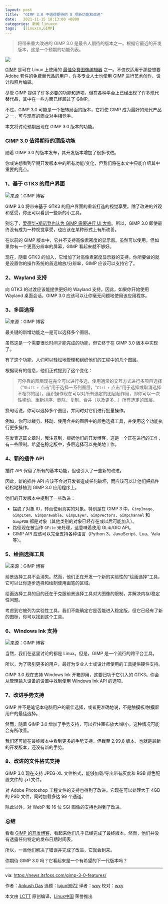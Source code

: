 ```yaml
---
layout: post
title:	"GIMP 3.0 中值得期待的 8 项新功能和改进"
date:	2021-11-15 18:13:00 +0800 
categories:	新闻 linuxcn 
tags:	[linuxcn,GIMP]
---
```




> 
> 将带来重大改进的 GIMP 3.0 是最令人期待的版本之一。根据它最近的开发版本，这是一个预期的功能列表。
> 
> 
> 


![](/Asserts/Images//attachment/album/202111/15/181326g97bbdzapwnsqudz.jpg)


[GIMP](https://www.gimp.org/) 是可在 Linux 上使用的 [最佳免费图像编辑器](https://itsfoss.com/image-applications-ubuntu-linux/) 之一。不仅仅适用于那些想要 Adobe 套件的免费替代品的用户，许多专业人士也使用 GIMP 进行艺术创作、设计和照片编辑。


尽管 GIMP 提供了许多必要的功能和选项，但在各种平台上已经出现了许多现代替代品，其中在一些方面已经超过了 GIMP。


不过，GIMP 3.0 可能是一个扭转局面的版本，它将使 GIMP 成为最好的现代产品之一，可与现有的商业对手相竞争。


本文将讨论预期出现在 GIMP 3.0 版本的功能。


### GIMP 3.0 值得期待的顶级功能


随着 GIMP 3.0 的版本发布，其开发版本增加了很多改进。


你或许想看到早期开发版本中的所有功能/变化，但我们将在本文中只能介绍其中重要的亮点。


### 1、基于 GTK3 的用户界面


![来源：GIMP 博客](/Asserts/Images//attachment/album/202111/15/181327r3u32nfk03nbdzfn.png)


GIMP 3.0 将带来基于 GTK3 的用户界面的重新打造的视觉享受。除了改进的外观和感受，你还可以看到一些新的小工具。


别忘了，[爱德华•斯诺登也认为 GIMP 需要进行 UI 大修](https://news.itsfoss.com/gimp-ui-edward-snowden/)。所以，GIMP 3.0 即使最终没有成为一种视觉享受，也应该在某种形式上有所改善。


在以前的 GIMP 版本中，它并不支持高像素密度的显示器。虽然可以使用，但如果你有一个更高分辨率的屏幕，GIMP 看起来就不够好。


现在，随着 GTK3 的加入，它增加了对高像素密度显示器的支持。你所要做的就是设置你的操作系统的首选缩放/分辨率，GIMP 应该可以支持它了。


### 2、Wayland 支持


向 GTK3 的过渡应该能提供更好的 Wayland 支持。因此，如果你开始使用 Wayland 桌面会话，GIMP 3.0 应该可以让你毫无问题地使用该应用程序。


### 3、多层选择


![来源：GIMP 博客](/Asserts/Images//attachment/album/202111/15/181328y61jbjlwlbjb2ytw.png)


最关键的新增功能之一是可以选择多个图层。


虽然这是一个需要很长时间才能完成的功能，但它终于在 GIMP 3.0 版本中实现了。


有了这个功能，人们可以轻松地管理和组织他们的工程中的几个图层。


根据现有的信息，他们正式提到了这个变化：



> 
> 可停靠的图层现在完全可以进行多选，使用通常的交互方式进行多项目选择（“`Shift` + 点击”用于选择一系列图层，“`Ctrl` + 点击”用于选择或取消选择不相邻的层）。组织操作现在可以对所有选定的图层起作用，即你可以一次性移动、重新排序、删除、复制、合并（以及更多...）所有选定的图层。
> 
> 
> 


换句话说，你可以选择多个图层，并同时对它们进行批量操作。


例如，你可以裁剪、移动、使用合并的图层中的颜色选择工具，并使用这个功能执行更多操作。


在发表这篇文章时，我注意到，根据他们的开发博客，这是一个正在进行的工作，有一些限制。希望在稳定版中，多层选择可以完美地工作。


### 4、新的插件 API


插件 API 保留了所有的基本功能，但也引入了一些新的改进。


因此，新的插件 API 应该不会对开发者造成任何破坏，而应该可以让他们把插件轻松地移植到 GIMP 3.0 应用程序上。


他们的开发版本中提到了一些改进：


* 摆脱了对象 ID，转而使用真实的对象。特别是在 GIMP 3 中，`GimpImage`、`GimpItem`、`GimpDrawable`、`GimpLayer`、`GimpVectors`、`GimpChannel` 和 `GimpPDB` 都是对象（其他类别的对象已经存在或以后可能加入）。
* 路径现在被当作 `GFile` 来处理，这意味着使用 GLib/GIO API。
* GIMP API 应该可以完全支持各种语言（Python 3、JavaScript、Lua、Vala 等）。


### 5、绘画选择工具


![来源：GIMP 博客](/Asserts/Images//attachment/album/202111/15/181329rz05v777euxvd0ei.png)


前景选择工具不会消失。然而，他们正在开发一个新的实验性的“绘画选择”工具，它可以让你逐步选择和绘制使用画笔的区域。


绘画选择工具的目的还在于克服前景选择工具对大图像的限制，并解决内存/稳定性问题。


考虑到它被列为实验性工具，我们不能确定它是否能进入稳定版，但它已经有了新的图标，你可以找到这个工具。


### 6、Windows Ink 支持


![来源：GIMP 博客](/Asserts/Images//attachment/album/202111/15/181330qtwz8475bbwwtwc8.png)


当然，我们在这里讨论的都是 Linux。但是，GIMP 是一个流行的跨平台工具。


所以，为了吸引更多的用户，最好为专业人士或设计师使用的工具提供硬件支持。


GIMP 3.0 现在支持 Windows Ink 开箱即用，这要归功于它引入的 GTK3。你会从管理输入设备的设置中找到使用 Windows Ink API 的选项。


### 7、改进手势支持


GIMP 并不是笔记本电脑用户的最佳选择，或者更准确地说，不是触摸板/触摸屏用户的最佳选择。


然而，随着 GIMP 3.0 增加了手势支持，可以捏住画布放大/缩小，这种情况可能会有所改善。


我们还可能在最终版本中看到更多的手势支持，但截至 2.99.8 版本，也就是最新的开发版本，还没有新的手势。


### 8、改进的文件格式支持


GIMP 3.0 现在支持 JPEG-XL 文件格式，能够加载/导出带有灰度和 RGB 颜色配置文件的 .jxl 文件。


对 Adobe Photoshop 工程文件的支持也得到了改进。它现在可以处理大于 4GB 的 PSD 文件，同时加载多达 99 个通道。


除此以外，对 WebP 和 16 位 SGI 图像的支持也得到了改进。


### 总结


看看 [GIMP 的开发博客](https://www.gimp.org/news/2021/10/20/gimp-2-99-8-released/)，看起来他们几乎已经完成了最终版本。然而，他们并没有透露任何特定的发布日期时间表。


所以，一旦他们解决了错误并完成了改进，它就会到来。


你期待 GIMP 3.0 吗？它看起来是一个有希望的下一代版本吗？




---


via: <https://news.itsfoss.com/gimp-3-0-features/>


作者：[Ankush Das](https://news.itsfoss.com/author/ankush/) 选题：[lujun9972](https://github.com/lujun9972) 译者：[wxy](https://github.com/wxy) 校对：[wxy](https://github.com/wxy)


本文由 [LCTT](https://github.com/LCTT/TranslateProject) 原创编译，[Linux中国](https://linux.cn/) 荣誉推出
